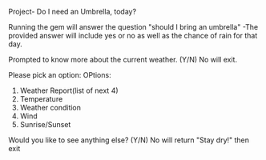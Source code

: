 Project- Do I need an Umbrella, today?

Running the gem will answer the question "should I bring an umbrella"
  -The provided answer will include yes or no as well as the chance of rain for that day.
  
Prompted to know more about the current weather.
  (Y/N)
  No will exit.
  
  Please pick an option:
OPtions:
  1) Weather Report(list of next 4)
  2) Temperature
  3) Weather condition
  4) Wind
  5) Sunrise/Sunset
  
  Would you like to see anything else?
  (Y/N)
  No will return "Stay dry!" then exit 
  